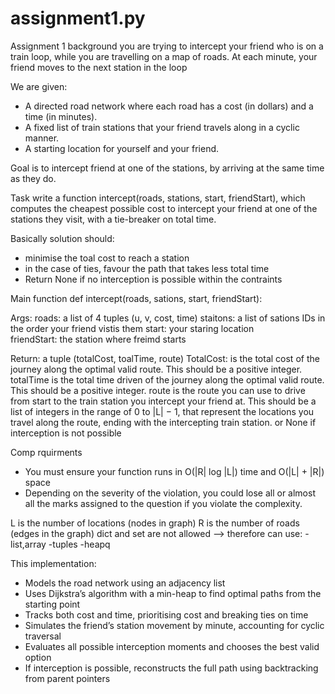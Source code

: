 # assignment1.py

Assignment 1 background 
 you are trying to intercept your friend who is on a train loop, while you are travelling on a map of roads. At each minute, your friend moves to the next station in the loop

We are given:
- A directed road network where each road has a cost (in dollars) and a time (in minutes).
- A fixed list of train stations that your friend travels along in a cyclic manner.
- A starting location for yourself and your friend.

Goal is to intercept friend at one of the stations, by arriving at the same time as they do.

Task
write a function intercept(roads, stations, start, friendStart), which computes the cheapest possible cost to intercept your friend at one of the stations they visit, with a tie-breaker on total time.

Basically solution should:
- minimise the toal cost to reach a station
- in the case of ties, favour the path that takes less total time
- Return None if no interception is possible within the contraints


Main function
def intercept(roads, sations, start, friendStart):

Args:
roads: a list of 4 tuples (u, v, cost, time)
staitons: a list of sations IDs in the order your friend vistis them
start: your staring location    
friendStart: the station where freimd starts

Return:
a tuple (totalCost, toalTime, route)
TotalCost: is the total cost of the journey along the optimal valid route. This should be a positive integer.
totalTime is the total time driven of the journey along the optimal valid route. This should be a positive integer.
route is the route you can use to drive from start to the train station you intercept your friend at. This should be a list of integers in the range of 0 to |L| − 1, that represent the locations you travel along the route, ending with the intercepting train station.
or
None if interception is not possible


Comp rquirments
- You must ensure your function runs in O(|R| log |L|) time and O(|L| + |R|) space
- Depending on the severity of the violation, you could lose all or almost all the marks assigned to the question if you violate the complexity.

L is the number of locations (nodes in graph)
R is the number of roads (edges in the graph)
dict and set are not allowed --> therefore can use:
 -list,array 
 -tuples 
 -heapq


This implementation:

- Models the road network using an adjacency list
- Uses Dijkstra’s algorithm with a min-heap to find optimal paths from the starting point
- Tracks both cost and time, prioritising cost and breaking ties on time
- Simulates the friend’s station movement by minute, accounting for cyclic traversal
- Evaluates all possible interception moments and chooses the best valid option
- If interception is possible, reconstructs the full path using backtracking from parent   pointers